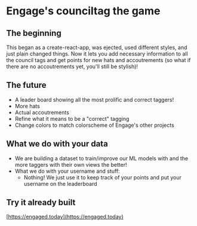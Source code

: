 # Engage's counciltag the game

## The beginning
This began as a create-react-app, was ejected, used different styles, and just plain changed things.
Now it lets you add necessary information to all the council tags and get points for new hats and accoutrements (so what if there are no accoutrements yet, you'll still be stylish)!

## The future
- A leader board showing all the most prolific and correct taggers!
- More hats
- Actual accoutrements
- Refine what it means to be a "correct" tagging
- Change colors to match colorscheme of Engage's other projects

## What we do with your data
- We are building a dataset to train/improve our ML models with and the more taggers with their own views the better!
- What we do with your username and stuff: 
  - Nothing! We just use it to keep track of your points and put your username on the leaderboard

## Try it already built
[https://engaged.today](https://engaged.today)
